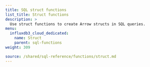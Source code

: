 ```yaml
---
title: SQL struct functions
list_title: Struct functions
description: >
  Use struct functions to create Arrow structs in SQL queries.
menu:
  influxdb3_cloud_dedicated:
    name: Struct
    parent: sql-functions    
weight: 309

source: /shared/sql-reference/functions/struct.md
---
```


<!-- 
The content of this page is at
// SOURCE content/shared/sql-reference/functions/struct.md
-->

